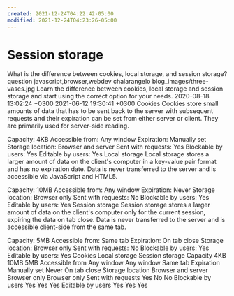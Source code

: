 ```yaml
---
created: 2021-12-24T04:22:42-05:00
modified: 2021-12-24T04:23:26-05:00
---
```


# Session storage

What is the difference between cookies, local storage, and session storage?
question
javascript,browser,webdev
chalarangelo
blog_images/three-vases.jpg
Learn the difference between cookies, local storage and session storage and start using the correct option for your needs.
2020-08-18 13:02:24 +0300
2021-06-12 19:30:41 +0300
Cookies
Cookies store small amounts of data that has to be sent back to the server with subsequent requests and their expiration can be set from either server or client. They are primarily used for server-side reading.

Capacity: 4KB
Accessible from: Any window
Expiration: Manually set
Storage location: Browser and server
Sent with requests: Yes
Blockable by users: Yes
Editable by users: Yes
Local storage
Local storage stores a larger amount of data on the client's computer in a key-value pair format and has no expiration date. Data is never transferred to the server and is accessible via JavaScript and HTML5.

Capacity: 10MB
Accessible from: Any window
Expiration: Never
Storage location: Browser only
Sent with requests: No
Blockable by users: Yes
Editable by users: Yes
Session storage
Session storage stores a larger amount of data on the client's computer only for the current session, expiring the data on tab close. Data is never transferred to the server and is accessible client-side from the same tab.

Capacity: 5MB
Accessible from: Same tab
Expiration: On tab close
Storage location: Browser only
Sent with requests: No
Blockable by users: Yes
Editable by users: Yes
Cookies	Local storage	Session storage
Capacity	4KB	10MB	5MB
Accessible from	Any window	Any window	Same tab
Expiration	Manually set	Never	On tab close
Storage location	Browser and server	Browser only	Browser only
Sent with requests	Yes	No	No
Blockable by users	Yes	Yes	Yes
Editable by users	Yes	Yes	Yes
